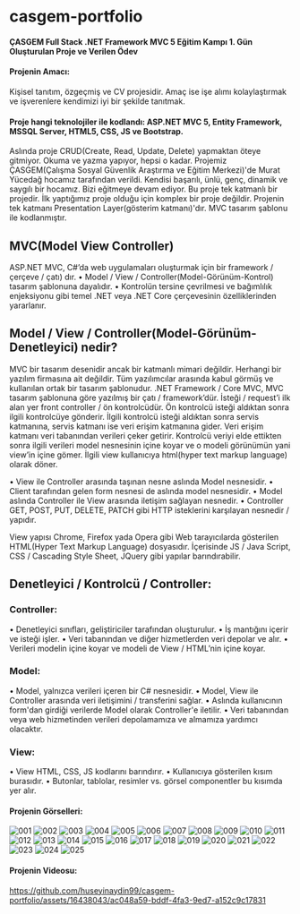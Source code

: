 # casgem-portfolio
#### ÇASGEM Full Stack .NET Framework MVC 5 Eğitim Kampı 1. Gün Oluşturulan Proje ve Verilen Ödev
#### Projenin Amacı:
Kişisel tanıtım, özgeçmiş ve CV projesidir. Amaç ise işe alımı kolaylaştırmak ve işverenlere kendimizi iyi bir şekilde tanıtmak.
#### Proje hangi teknolojiler ile kodlandı: ASP.NET MVC 5, Entity Framework, MSSQL Server, HTML5, CSS, JS ve Bootstrap.
Aslında proje CRUD(Create, Read, Update, Delete) yapmaktan öteye gitmiyor. Okuma ve yazma yapıyor, hepsi o kadar.
Projemiz ÇASGEM(Çalışma Sosyal Güvenlik Araştırma ve Eğitim Merkezi)'de Murat Yücedağ hocamız tarafından verildi. Kendisi başarılı, ünlü, genç, dinamik ve saygılı bir hocamız. Bizi eğitmeye devam ediyor.
Bu proje tek katmanlı bir projedir. İlk yaptığımız proje olduğu için komplex bir proje değildir.
Projenin tek katmanı Presentation Layer(gösterim katmanı)'dır. MVC tasarım şablonu ile kodlanmıştır.
## MVC(Model View Controller)
ASP.NET MVC, C#’da web uygulamaları oluşturmak için bir framework / çerçeve / çatı) dır.
• Model / View / Controller(Model-Görünüm-Kontrol) tasarım şablonuna dayalıdır.
• Kontrolün tersine çevrilmesi ve bağımlılık enjeksiyonu gibi temel .NET veya .NET Core çerçevesinin özelliklerinden yararlanır.
## Model / View / Controller(Model-Görünüm-Denetleyici) nedir?

MVC bir tasarım desenidir ancak bir katmanlı mimari değildir. Herhangi bir yazılım firmasına ait değildir. Tüm yazılımcılar arasında kabul görmüş ve kullanılan ortak bir tasarım şablonudur. .NET Framework / Core MVC, MVC tasarım şablonuna göre yazılmış bir çatı / framework’dür.
İsteği / request’i ilk alan yer front controller / ön kontrolcüdür. Ön kontrolcü isteği aldıktan sonra ilgili kontrolcüye gönderir. İlgili kontrolcü isteği aldıktan sonra servis katmanına, servis katmanı ise veri erişim katmanına gider. Veri erişim katmanı veri tabanından verileri çeker getirir. Kontrolcü veriyi elde ettikten sonra ilgili verileri model nesnesinin içine koyar ve o modeli görünümün yani view’in içine gömer. İlgili view kullanıcıya html(hyper text markup language) olarak döner.

• View ile Controller arasında taşınan nesne aslında Model nesnesidir.
• Client tarafından gelen form nesnesi de aslında model nesnesidir.
• Model aslında Controller ile View arasında iletişim sağlayan nesnedir.
• Controller GET, POST, PUT, DELETE, PATCH gibi HTTP isteklerini karşılayan nesnedir / yapıdır.

View yapısı Chrome, Firefox yada Opera gibi Web tarayıcılarda gösterilen HTML(Hyper Text Markup Language) dosyasıdır. İçerisinde JS / Java Script, CSS / Cascading Style Sheet, JQuery gibi yapılar barındırabilir.

## Denetleyici / Kontrolcü / Controller:

### Controller:
• Denetleyici sınıfları, geliştiriciler tarafından oluşturulur.
• İş mantığını içerir ve isteği işler.
• Veri tabanından ve diğer hizmetlerden veri depolar ve alır.
• Verileri modelin içine koyar ve modeli de View / HTML’nin içine koyar.
### Model:

• Model, yalnızca verileri içeren bir C# nesnesidir.
• Model, View ile Controller arasında veri iletişimini / transferini sağlar.
• Aslında kullanıcının form'dan girdiği verilerde Model olarak Controller'e iletilir.
• Veri tabanından veya web hizmetinden verileri depolamamıza ve almamıza yardımcı olacaktır.

### View:
• View HTML, CSS, JS kodlarını barındırır. 
• Kullanıcıya gösterilen kısım burasıdır.
• Butonlar, tablolar, resimler vs. görsel componentler bu kısımda yer alır.

#### Projenin Görselleri: 
![001](https://github.com/huseyinaydin99/casgem-portfolio/assets/16438043/3ca0f1fc-da3f-485a-8824-d9391c1b21e7)
![002](https://github.com/huseyinaydin99/casgem-portfolio/assets/16438043/d4f7ca97-6f17-415f-9e76-949b6b3a8723)
![003](https://github.com/huseyinaydin99/casgem-portfolio/assets/16438043/a6a8fd33-e29e-480b-a8f4-7807bbcacc38)
![004](https://github.com/huseyinaydin99/casgem-portfolio/assets/16438043/77fdf648-d097-4893-b1c9-de9d7b1808d1)
![005](https://github.com/huseyinaydin99/casgem-portfolio/assets/16438043/15c3b62c-09fa-46e0-887f-1df7e1dbe652)
![006](https://github.com/huseyinaydin99/casgem-portfolio/assets/16438043/ac3e68b7-de14-426d-a372-586cea168d8a)
![007](https://github.com/huseyinaydin99/casgem-portfolio/assets/16438043/c1634abd-9da3-455f-8e4e-2e9a573a9057)
![008](https://github.com/huseyinaydin99/casgem-portfolio/assets/16438043/34dd0e0c-5ee1-4a12-9eac-41a4b7b90c1a)
![009](https://github.com/huseyinaydin99/casgem-portfolio/assets/16438043/a4c03e7a-a50b-4df6-8122-0d8e7235ae49)
![010](https://github.com/huseyinaydin99/casgem-portfolio/assets/16438043/131eeca3-c925-4b36-850b-ee38f945d6d9)
![011](https://github.com/huseyinaydin99/casgem-portfolio/assets/16438043/33bdfc97-47ce-4042-8fbf-bf4f697eb2af)
![012](https://github.com/huseyinaydin99/casgem-portfolio/assets/16438043/cc052b4d-51f5-4dc3-a87d-0f6e4bdf5b4c)
![013](https://github.com/huseyinaydin99/casgem-portfolio/assets/16438043/b1cfb070-a3a4-4461-90b1-c6315abbdf0a)
![014](https://github.com/huseyinaydin99/casgem-portfolio/assets/16438043/917d95f3-6649-444d-8c3c-1e1f2dc4eb4f)
![015](https://github.com/huseyinaydin99/casgem-portfolio/assets/16438043/5e32af40-51f5-4e25-871f-8884d85b5c6a)
![016](https://github.com/huseyinaydin99/casgem-portfolio/assets/16438043/568aacbe-18db-4174-9db6-be987e0d612f)
![017](https://github.com/huseyinaydin99/casgem-portfolio/assets/16438043/54da324e-b982-4446-b0c3-468ed1e580ec)
![018](https://github.com/huseyinaydin99/casgem-portfolio/assets/16438043/88e6e320-8618-4cc2-aae2-0002be3991db)
![019](https://github.com/huseyinaydin99/casgem-portfolio/assets/16438043/13132fee-94c5-44af-8c7a-213d97488395)
![020](https://github.com/huseyinaydin99/casgem-portfolio/assets/16438043/fe82efca-512e-41c5-9a88-8517bb627c56)
![021](https://github.com/huseyinaydin99/casgem-portfolio/assets/16438043/ccf68543-75ba-49cb-aed0-4f010e7e33da)
![022](https://github.com/huseyinaydin99/casgem-portfolio/assets/16438043/736a175e-0c12-4f7f-b6ec-3835c16fa0c7)
![023](https://github.com/huseyinaydin99/casgem-portfolio/assets/16438043/d5e15e02-27d1-4c8c-bdee-091dba9d662c)
![024](https://github.com/huseyinaydin99/casgem-portfolio/assets/16438043/a4ac0e42-eb2b-4565-a700-ea651941e2b2)
![025](https://github.com/huseyinaydin99/casgem-portfolio/assets/16438043/6577eeb5-0e13-482d-99f8-4452814fd1b3)

#### Projenin Videosu: 
https://github.com/huseyinaydin99/casgem-portfolio/assets/16438043/ac048a59-bddf-4fa3-9ed7-a152c9c17831


